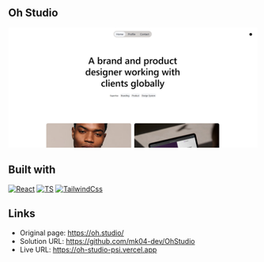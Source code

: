 ## Oh Studio
![Preview Image](./public/preview.png)

## Built with
[![React][React.js]][React-url]
[![TS]][TS-url]
[![TailwindCss]][TailwindCss-url]

## Links
- Original page: https://oh.studio/
- Solution URL: https://github.com/mk04-dev/OhStudio
- Live URL: https://oh-studio-psi.vercel.app

[React.js]: https://img.shields.io/badge/React-20232A?style=for-the-badge&logo=react&logoColor=61DAFB
[React-url]: https://reactjs.org/
[TS]: https://img.shields.io/badge/typescript-20232A?style=for-the-badge&logo=typescript&logoColor=3178C6
[TS-url]: https://www.typescriptlang.org/
[Mobx]: https://img.shields.io/badge/mobx-20232A?style=for-the-badge&logo=mobx&logoColor=FF9955
[Mobx-url]: https://mobx.js.org/
[TailwindCSS]: https://img.shields.io/badge/tailwindcss-20232A?style=for-the-badge&logo=tailwindcss&logoColor=#06B6D4
[TailwindCSS-url]: https://tailwindcss.com/